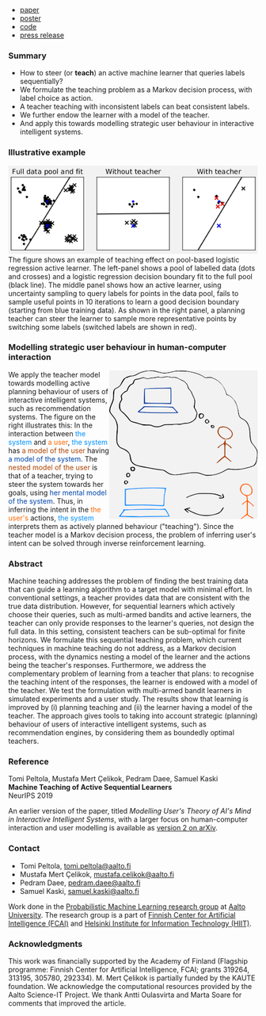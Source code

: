  * [paper](https://papers.nips.cc/paper/9299-machine-teaching-of-active-sequential-learners)
 * [poster](poster.pdf)
 * [code](https://github.com/AaltoPML/machine-teaching-of-active-sequential-learners/)
 * [press release](https://fcai.fi/fcainews/2019/12/5/researchers-at-the-finnish-center-for-ai-developed-ai-that-understands-humans-goals-better)

### Summary

 * How to steer (or **teach**) an active machine learner that queries labels sequentially?
 * We formulate the teaching problem as a Markov decision process, with label choice as action.
 * A teacher teaching with inconsistent labels can beat consistent labels.
 * We further endow the learner with a model of the teacher.
 * And apply this towards modelling strategic user behaviour in interactive intelligent systems.

### Illustrative example

![Active learning example](active_learning_figure.png)  
The figure shows an example of teaching effect on pool-based logistic regression active learner. The left-panel shows a pool of labelled data (dots and crosses) and a logistic regression decision boundary fit to the full pool (black line). The middle panel shows how an active learner, using uncertainty sampling to query labels for points in the data pool, fails to sample useful points in 10 iterations to learn a good decision boundary (starting from blue training data). As shown in the right panel, a planning teacher can steer the learner to sample more representative points by switching some labels (switched labels are shown in red).

### Modelling strategic user behaviour in human-computer interaction

<img alt="Modelling a user having a model of the system" src="interaction.png" align="right" />

We apply the teacher model towards modelling active planning behaviour of users of interactive intelligent systems, such as recommendation systems. The figure on the right illustrates this: In the interaction between <span style="color: #0090ff;">the system</span> and <span style="color: #ff6600">a user</span>, <span style="color: #0090ff;">the system</span> has <span style="color: #aa4400;">a model of the user</span> having <span style="color: #0044aa;">a model of the system</span>. The <span style="color: #aa4400;">nested model of the user</span> is that of a teacher, trying to steer the system towards her goals, using <span style="color: #0044aa;">her mental model of the system</span>. Thus, in inferring the intent in the <span style="color: #ff6600">the user's</span> actions, <span style="color: #0090ff;">the system</span> interprets them as actively planned behaviour ("teaching"). Since the teacher model is a Markov decision process, the problem of inferring user's intent can be solved through inverse reinforcement learning.

### Abstract

Machine teaching addresses the problem of finding the best training data that can guide a learning algorithm to a target model with minimal effort. In conventional settings, a teacher provides data that are consistent with the true data distribution. However, for sequential learners which actively choose their queries, such as multi-armed bandits and active learners, the teacher can only provide responses to the learner's queries, not design the full data. In this setting, consistent teachers can be sub-optimal for finite horizons. We formulate this sequential teaching problem, which current techniques in machine teaching do not address, as a Markov decision process, with the dynamics nesting a model of the learner and the actions being the teacher's responses. Furthermore, we address the complementary problem of learning from a teacher that plans: to recognise the teaching intent of the responses, the learner is endowed with a model of the teacher. We test the formulation with multi-armed bandit learners in simulated experiments and a user study. The results show that learning is improved by (i) planning teaching and (ii) the learner having a model of the teacher. The approach gives tools to taking into account strategic (planning) behaviour of users of interactive intelligent systems, such as recommendation engines, by considering them as boundedly optimal teachers.

### Reference

Tomi Peltola, Mustafa Mert Çelikok, Pedram Daee, Samuel Kaski<br />
**Machine Teaching of Active Sequential Learners**<br />
NeurIPS 2019

An earlier version of the paper, titled *Modelling User's Theory of AI's Mind in Interactive Intelligent Systems*, with a larger focus on human-computer interaction and user modelling is available as [version 2 on arXiv](https://arxiv.org/abs/1809.02869v2).

### Contact

 * Tomi Peltola, tomi.peltola@aalto.fi
 * Mustafa Mert Çelikok, mustafa.celikok@aalto.fi
 * Pedram Daee, pedram.daee@aalto.fi
 * Samuel Kaski, samuel.kaski@aalto.fi

Work done in the [Probabilistic Machine Learning research group](https://research.cs.aalto.fi/pml/) at [Aalto University](https://www.aalto.fi/en). The research group is a part of [Finnish Center for Artificial Intelligence (FCAI)](http://www.fcai.fi) and [Helsinki Institute for Information Technology (HIIT)](https://www.hiit.fi).

### Acknowledgments

This work was financially supported by the Academy of Finland (Flagship programme: Finnish Center for Artificial Intelligence, FCAI; grants 319264, 313195, 305780, 292334). M. Mert Çelikok is partially funded by the KAUTE foundation. We acknowledge the computational resources provided by the Aalto Science-IT Project. We thank Antti Oulasvirta and Marta Soare for comments that improved the article.
